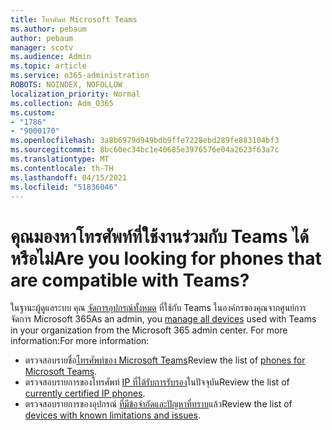 ```yaml
---
title: โทรศัพท์ Microsoft Teams
ms.author: pebaum
author: pebaum
manager: scotv
ms.audience: Admin
ms.topic: article
ms.service: o365-administration
ROBOTS: NOINDEX, NOFOLLOW
localization_priority: Normal
ms.collection: Adm_O365
ms.custom:
- "1786"
- "9000170"
ms.openlocfilehash: 3a8b6979d949bdb9ffe7228ebd289fe883104bf3
ms.sourcegitcommit: 8bc60ec34bc1e40685e3976576e04a2623f63a7c
ms.translationtype: MT
ms.contentlocale: th-TH
ms.lasthandoff: 04/15/2021
ms.locfileid: "51836046"
---
```

# <a name="are-you-looking-for-phones-that-are-compatible-with-teams"></a><span data-ttu-id="715a6-102">คุณมองหาโทรศัพท์ที่ใช้งานร่วมกับ Teams ได้หรือไม่</span><span class="sxs-lookup"><span data-stu-id="715a6-102">Are you looking for phones that are compatible with Teams?</span></span>

<span data-ttu-id="715a6-103">ในฐานะผู้ดูแลระบบ คุณ [จัดการอุปกรณ์ทั้งหมด](https://docs.microsoft.com/microsoftteams/device-management) ที่ใช้กับ Teams ในองค์กรของคุณจากศูนย์การจัดการ Microsoft 365</span><span class="sxs-lookup"><span data-stu-id="715a6-103">As an admin, you [manage all devices](https://docs.microsoft.com/microsoftteams/device-management) used with Teams in your organization from the Microsoft 365 admin center.</span></span> <span data-ttu-id="715a6-104">For more information:</span><span class="sxs-lookup"><span data-stu-id="715a6-104">For more information:</span></span> 

- <span data-ttu-id="715a6-105">ตรวจสอบรายชื่อ[โทรศัพท์ของ Microsoft Teams](https://docs.microsoft.com/microsoftteams/phones-for-teams)</span><span class="sxs-lookup"><span data-stu-id="715a6-105">Review the list of [phones for Microsoft Teams](https://docs.microsoft.com/microsoftteams/phones-for-teams).</span></span> 
- <span data-ttu-id="715a6-106">ตรวจสอบรายการของโทรศัพท์ [IP ที่ได้รับการรับรอง](https://docs.microsoft.com/microsoftteams/teams-ip-phones#currently-certified-ip-phones)ในปัจจุบัน</span><span class="sxs-lookup"><span data-stu-id="715a6-106">Review the list of [currently certified IP phones](https://docs.microsoft.com/microsoftteams/teams-ip-phones#currently-certified-ip-phones).</span></span> 
- <span data-ttu-id="715a6-107">ตรวจสอบรายการของอุปกรณ์ [ที่มีข้อจํากัดและปัญหาที่ทราบ](https://support.office.com/article/control-calls-using-a-headset-in-teams-65d6e104-444d-4013-b8c2-f11317dd69a8)แล้ว</span><span class="sxs-lookup"><span data-stu-id="715a6-107">Review the list of [devices with known limitations and issues](https://support.office.com/article/control-calls-using-a-headset-in-teams-65d6e104-444d-4013-b8c2-f11317dd69a8).</span></span> 